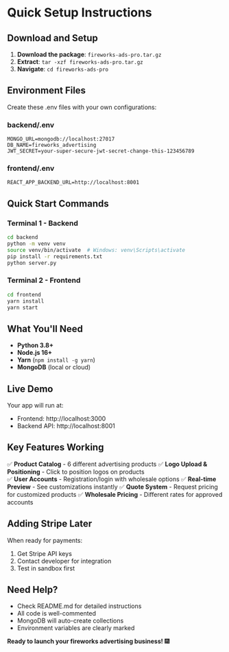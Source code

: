 # Quick Setup Instructions

## Download and Setup

1. **Download the package**: `fireworks-ads-pro.tar.gz`
2. **Extract**: `tar -xzf fireworks-ads-pro.tar.gz`
3. **Navigate**: `cd fireworks-ads-pro`

## Environment Files

Create these .env files with your own configurations:

### backend/.env
```env
MONGO_URL=mongodb://localhost:27017
DB_NAME=fireworks_advertising
JWT_SECRET=your-super-secure-jwt-secret-change-this-123456789
```

### frontend/.env
```env
REACT_APP_BACKEND_URL=http://localhost:8001
```

## Quick Start Commands

### Terminal 1 - Backend
```bash
cd backend
python -m venv venv
source venv/bin/activate  # Windows: venv\Scripts\activate
pip install -r requirements.txt
python server.py
```

### Terminal 2 - Frontend
```bash
cd frontend
yarn install
yarn start
```

## What You'll Need

- **Python 3.8+**
- **Node.js 16+** 
- **Yarn** (`npm install -g yarn`)
- **MongoDB** (local or cloud)

## Live Demo

Your app will run at:
- Frontend: http://localhost:3000
- Backend API: http://localhost:8001

## Key Features Working

✅ **Product Catalog** - 6 different advertising products
✅ **Logo Upload & Positioning** - Click to position logos on products  
✅ **User Accounts** - Registration/login with wholesale options
✅ **Real-time Preview** - See customizations instantly
✅ **Quote System** - Request pricing for customized products
✅ **Wholesale Pricing** - Different rates for approved accounts

## Adding Stripe Later

When ready for payments:
1. Get Stripe API keys
2. Contact developer for integration
3. Test in sandbox first

## Need Help?

- Check README.md for detailed instructions
- All code is well-commented
- MongoDB will auto-create collections
- Environment variables are clearly marked

**Ready to launch your fireworks advertising business!** 🎆